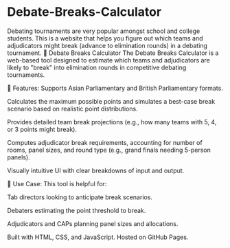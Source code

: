 # Debate-Breaks-Calculator
Debating tournaments are very popular amongst school and college students. This is a website that helps you figure out which teams and adjudicators might break (advance to elimination rounds) in a debating tournament.
🧠 Debate Breaks Calculator
The Debate Breaks Calculator is a web-based tool designed to estimate which teams and adjudicators are likely to "break" into elimination rounds in competitive debating tournaments.

🔹 Features:
Supports Asian Parliamentary and British Parliamentary formats.

Calculates the maximum possible points and simulates a best-case break scenario based on realistic point distributions.

Provides detailed team break projections (e.g., how many teams with 5, 4, or 3 points might break).

Computes adjudicator break requirements, accounting for number of rooms, panel sizes, and round type (e.g., grand finals needing 5-person panels).

Visually intuitive UI with clear breakdowns of input and output.

🔹 Use Case:
This tool is helpful for:

Tab directors looking to anticipate break scenarios.

Debaters estimating the point threshold to break.

Adjudicators and CAPs planning panel sizes and allocations.

Built with HTML, CSS, and JavaScript. Hosted on GitHub Pages.
